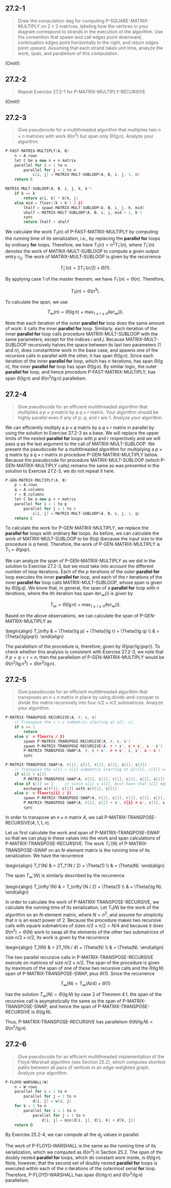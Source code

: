 ## 27.2-1

> Draw the computation dag for computing $\text{P-SQUARE-MATRIX-MULTIPLY}$ on $2 \times 2$ matrices, labeling how the vertices in your diagram correspond to strands in the execution of the algorithm. Use the convention that spawn and call edges point downward, continuation edges point horizontally to the right, and return edges point upward. Assuming that each strand takes unit time, analyze the work, span, and parallelism of this computation.

(Omit!)

## 27.2-2

> Repeat Exercise 27.2-1 for $\text{P-MATRIX-MULTIPLY-RECURSIVE}$.

(Omit!)

## 27.2-3

> Give pseudocode for a multithreaded algorithm that multiplies two $n \times n$ matrices with work $\Theta(n^3)$ but span only $\Theta(\lg n)$. Analyze your algorithm.

```cpp
P-FAST-MATRIX-MULTIPLY(A, B)
    n = A.rows
    let C be a new n × n matrix
    parallel for i = 1 to n
        parallel for j = 1 to n
            c[i, j] = MATRIX-MULT-SUBLOOP(A, B, i, j, 1, n)
    return C
```

```cpp
MATRIX-MULT-SUBLOOP(A, B, i, j, k, k')
    if k == k'
        return a[i, k] * b[k, j]
    else mid = floor((k + k') / 2)
        lhalf = spawn MATRIX-MULT-SUBLOOP(A, B, i, j, k, mid)
        uhalf = MATRIX-MULT-SUBLOOP(A, B, i, j, mid + 1, k')
        sync
        return lhalf + uhalf
```

We calculate the work $T_1(n)$ of $\text{P-FAST-MATRIX-MULTIPLY}$ by computing the running time of its serialization, i.e., by replacing the **parallel for** loops by ordinary **for** loops. Therefore, we have $T_1(n) = n^2T_1'(n)$, where $T_1'(n)$ denotes the work of $\text{MATRIX-MULT-SUBLOOP}$ to compute a given output entry $c_{ij}$. The work of $\text{MATRIX-MULT-SUBLOOP}$ is given by the recurrence

$$T_1'(n) = 2T_1'(n / 2) + \Theta(1).$$

By applying case 1 of the master theorem, we have $T_1'(n) = \Theta(n)$. Therefore,

$$T_1(n) = \Theta(n^3).$$

To calculate the span, we use

$$T_\infty(n) = \Theta(\lg n) + \max_{1 \le i \le n} iter_\infty(i).$$

Note that each iteration of the outer **parallel for** loop does the same amount of work: it calls the inner **parallel for** loop. Similarly, each iteration of the inner **parallel for** loop calls procedure $\text{MATRIX-MULT-SUBLOOP}$ with the same parameters, except for the indices $i$ and $j$. Because $\text{MATRIX-MULT-SUBLOOP}$ recursively halves the space between its last two parameters ($1$ and $n$), does constanttime work in the base case, and spawns one of the recursive calls in parallel with the other, it has span $\Theta(\lg n)$. Since each iteration of the inner **parallel for** loop, which has $n$ iterations, has span $\Theta(\lg n)$, the inner **parallel for** loop has span $\Theta(\lg n)$. By similar logic, the outer **parallel for** loop, and hence procedure $\text{P-FAST-MATRIX-MULTIPLY}$, has span $\Theta(\lg n)$ and $\Theta(n^3 / \lg n)$ parallelism.

## 27.2-4

> Give pseudocode for an efficient multithreaded algorithm that multiplies a $p \times q$ matrix by a $q \times r$ matrix. Your algorithm should be highly parallel even if any of $p$, $q$, and $r$ are $1$. Analyze your algorithm.

We can efficiently multiply a $p \times q$ matrix by a $q \times r$ matrix in parallel by using the solution to Exercise 27.2-3 as a base. We will replace the upper limits of the nested **parallel for** loops with $p$ and $r$ respectively and we will pass $q$ as the last argument to the call of $\text{MATRIX-MULT-SUBLOOP}$. We present the pseudocode for a multithreaded algorithm for multiplying a $p \times q$ matrix by a $q \times r$ matrix in procedure $\text{P-GEN-MATRIX-MULTIPLY}$ below. Because the pseudocode for procedure $\text{MATRIX-MULT-SUBLOOP}$ (which $\text{P-GEN-MATRIX-MULTIPLY}$ calls) remains the same as was presented in the solution to Exercise 27.2-3, we do not repeat it here.

```cpp
P-GEN-MATRIX-MULTIPLY(A, B)
    p = A.rows
    q = A.columns
    r = B.columns
    let C be a new p × r matrix
    parallel for i = 1 to p
        parallel for j = 1 to r
            c[i, j] = MATRIX-MULT-SUBLOOP(A, B, i, j, 1, q)
    return C
```

To calculate the work for $\text{P-GEN-MATRIX-MULTIPLY}$, we replace the **parallel for** loops with ordinary **for** loops. As before, we can calculate the work of $\text{MATRIX-MULT-SUBLOOP}$ to be $\Theta(q)$ (because the input size to the procedure is $q$ here). Therefore, the work of $\text{P-GEN-MATRIX-MULTIPLY}$ is $T_1 = \Theta(pqr)$.

We can analyze the span of $\text{P-GEN-MATRIX-MULTIPLY}$ as we did in the solution to Exercise 27.2-3, but we must take into account the different number of loop iterations. Each of the $p$ iterations of the outer **parallel for** loop executes the inner **parallel for** loop, and each of the $r$ iterations of the inner **parallel for** loop calls $\text{MATRIX-MULT-SUBLOOP}$, whose span is given by $\Theta(\lg q)$. We know that, in general, the span of a **parallel for** loop with $n$ iterations, where the $i$th iteration has span $iter_\infty(i)$ is given by

$$T_\infty = \Theta(\lg n) + \max_{1 \le i \le n} iter_\infty(i).$$

Based on the above observations, we can calculate the span of $\text{P-GEN-MATRIX-MULTIPLY}$ as

\begin{align}
T_\infty & = \Theta(\lg p) + \Theta(\lg r) + \Theta(\lg q) \\\\
         & = \Theta(\lg(pqr)).
\end{align}

The parallelism of the procedure is, therefore, given by $\Theta(pqr / \lg(pqr))$. To check whether this analysis is consistent with Exercise 27.2-3, we note that if $p = q = r = n$, then the parallelism of $\text{P-GEN-MATRIX-MULTIPLY}$ would be $\Theta(n^3 / \lg n^3) = \Theta(n^3 / \lg n)$.

## 27.2-5

> Give pseudocode for an efficient multithreaded algorithm that transposes an $n \times n$ matrix in place by using divide-and-conquer to divide the matrix recursively into four $n / 2 \times n / 2$ submatrices. Analyze your algorithm.

```cpp
P-MATRIX-TRANSPOSE-RECURSIVE(A, r, c, s)
    // Transpose the s × s submatrix starting at a[r, c].
    if s == 1
        return
    else s' = floor(s / 2)
        spawn P-MATRIX-TRANSPOSE-RECURSIVE(A, r, c, s')
        spawn P-MATRIX-TRANSPOSE-RECURSIVE(A, r + s', c + s', s - s')
        P-MATRIX-TRANSPOSE-SWAP(A, r, c + s', r + s', c, s', s - s')
        sync
```

```cpp
P-MATRIX-TRANSPOSE-SWAP(A, r[1], c[1], r[2], c[2], s[1], s[2])
    // Transpose the s[1] × s[2] submatrix starting at a[r[1], c[1]] with the s[2] × s[1] submatrix starting at a[r[2], c[2]].
    if s[1] < s[2]
        P-MATRIX-TRANSPOSE-SWAP(A, r[2], c[2], r[1], c[1], s[2], s[1])
    else if s[1] == 1     // since s[1] ≥ s[2], must have that s[2] equals 1
        exchange a[r[1], c[1]] with a[r[2], c[2]]
    else s' = floor(s[1] / 2)
        spawn P-MATRIX-TRANSPOSE-SWAP(A, r[2], c[2], r[1], c[1], s[2], s')
        P-MATRIX-TRANSPOSE-SWAP(A, r[2], c[2] + s', r[1] + s', c[1], s[2], s[1] - s')
        sync
```

In order to transpose an $n \times n$ matrix $A$, we call $\text{P-MATRIX-TRANSPOSE-RECURSIVE}(A, 1, 1, n)$.

Let us first calculate the work and span of $\text{P-MATRIX-TRANSPOSE-SWAP}$ so that we can plug in these values into the work and span calculations of $\text{P-MATRIX-TRANSPOSE-RECURSIVE}$. The work $T_1'(N)$ of $\text{P-MATRIX-TRANSPOSE-SWAP}$ on an $N$-element matrix is the running time of its serialization. We have the recurrence

\begin{align}
T_1'(N) & = 2T_1'(N / 2) + \Theta(1) \\\\
        & = \Theta(N).
\end{align}

The span $T_\infty'(N)$ is similarly described by the recurrence

\begin{align}
T_\infty'(N) & = T_\infty'(N / 2) + \Theta(1) \\\\
             & = \Theta(\lg N).
\end{align}

In order to calculate the work of $\text{P-MATRIX-TRANSPOSE-RECURSIVE}$, we calculate the running time of its serialization. Let $T_1(N)$ be the work of the algorithm on an $N$-element matrix, where $N = n^2$, and assume for simplicity that $n$ is an exact power of $2$. Because the procedure makes two recursive calls with square submatrices of sizes $n / 2 \times n / 2 = N / 4$ and because it does $\Theta(n^2) = \Theta(N)$ work to swap all the elements of the other two submatrices of size $n / 2 \times n / 2$, its work is given by the recurrence

\begin{align}
T_1(N) & = 2T_1(N / 4) + \Theta(N) \\\\
       & = \Theta(N).
\end{align}

The two parallel recursive calls in $\text{P-MATRIX-TRANSPOSE-RECURSIVE}$ execute on matrices of size $n / 2 \times n / 2$. The span of the procedure is given by maximum of the span of one of these two recursive calls and the $\Theta(\lg N)$ span of $\text{P-MATRIX-TRANSPOSE-SWAP}$, plus $\Theta(1)$. Since the recurrence

$$T_\infty(N) = T_\infty(N / 4) + \Theta(1)$$

has the solution $T_\infty(N) = \Theta(\lg N)$ by case 2 of Theorem 4.1, the span of the recursive call is asymptotically the same as the span of $\text{P-MATRIX-TRANSPOSE-SWAP}$, and hence the span of $\text{P-MATRIX-TRANSPOSE-RECURSIVE}$ is $\Theta(\lg N)$.

Thus, $\text{P-MATRIX-TRANSPOSE-RECURSIVE}$ has parallelism $\Theta(N / \lg N) = \Theta(n^2 / \lg n)$.

## 27.2-6

> Give pseudocode for an efficient multithreaded implementation of the Floyd-Warshall algorithm (see Section 25.2), which computes shortest paths between all pairs of vertices in an edge-weighted graph. Analyze your algorithm.

```cpp
P-FLOYD-WARSHALL(W)
    n = W.rows
    parallel for i = 1 to n
        parallel for j = 1 to n
            d[i, j] = w[i, j]
    for k = 1 to n
        parallel for i = 1 to n
            parallel for j = 1 to n
                d[i, j] = min(d[i, j], d[i, k] + d[k, j])
    return D
```

By Exercise 25.2-4, we can compute all the $d_{ij}$ values in parallel.

The work of $\text{P-FLOYD-WARSHALL}$ is the same as the running time of its serialization, which we computed as $\Theta(n^3)$ in Section 25.2. The span of the doubly nested **parallel for** loops, which do constant work inside, is $\Theta(\lg n)$. Note, however, that the second set of doubly nested **parallel for** loops is executed within each of the $n$ iterations of the outermost serial **for** loop. Therefore, $\text{P-FLOYD-WARSHALL}$ has span $\Theta(n\lg n)$ and $\Theta(n^2 / \lg n)$ parallelism.
